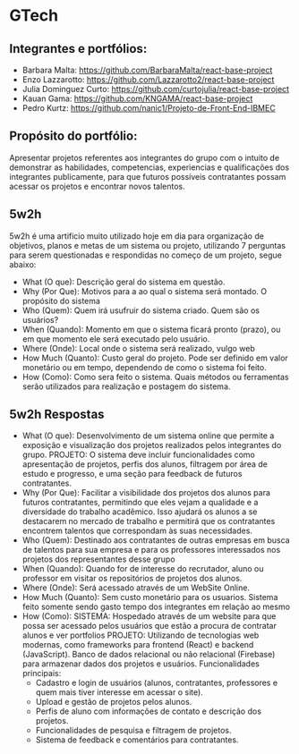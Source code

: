 # GTech

## Integrantes e portfólios:

* Barbara Malta: https://github.com/BarbaraMalta/react-base-project <br>
* Enzo Lazzarotto: https://github.com/Lazzarotto2/react-base-project <br>
* Julia Dominguez Curto: https://github.com/curtojulia/react-base-project <br>
* Kauan Gama: https://github.com/KNGAMA/react-base-project <br>
* Pedro Kurtz: https://github.com/nanic1/Projeto-de-Front-End-IBMEC <br>

## Propósito do portfólio:

Apresentar projetos referentes aos integrantes do grupo com o intuito de demonstrar as habilidades, competencias, experiencias e qualificações dos integrantes publicamente, para que futuros possíveis contratantes possam acessar os projetos e encontrar novos talentos.

## 5w2h

5w2h é uma artificio muito utilizado hoje em dia para organização de objetivos, planos e metas de um sistema ou projeto, utilizando 7 perguntas para serem questionadas e respondidas no começo de um projeto, segue abaixo:

* What (O que): Descrição geral do sistema em questão.
* Why (Por Que): Motivos para a ao qual o sistema será montado. O propósito do sistema
* Who (Quem): Quem irá usufruir do sistema criado. Quem são os usuários?
* When (Quando): Momento em que o sistema ficará pronto (prazo), ou em que momento ele será executado pelo usuário.
* Where (Onde): Local onde o sistema será realizado, vulgo web
* How Much (Quanto): Custo geral do projeto. Pode ser definido em valor monetário ou em tempo, dependendo de como o sistema foi feito.
* How (Como): Como sera feito o sistema. Quais métodos ou ferramentas serão utilizados para realização e postagem do sistema.

## 5w2h Respostas

* What (O que): Desenvolvimento de um sistema online que permite a exposição e visualização dos projetos realizados pelos integrantes do grupo.
  PROJETO: O sistema deve incluir funcionalidades como apresentação de projetos, perfis dos alunos, filtragem por área de estudo e progresso, e uma seção para feedback de futuros contratantes.
* Why (Por Que): Facilitar a visibilidade dos projetos dos alunos para futuros contratantes, permitindo que eles vejam a qualidade e a diversidade do trabalho acadêmico. Isso ajudará os alunos a se destacarem no mercado de trabalho e permitirá que os contratantes encontrem talentos que correspondam às suas necessidades.
* Who (Quem): Destinado aos contratantes de outras empresas em busca de talentos para sua empresa e para os professores interessados nos projetos dos representantes desse grupo
* When (Quando): Quando for de interesse do recrutador, aluno ou professor em visitar os repositórios de projetos dos alunos.
* Where (Onde): Será acessado através de um WebSite Online.
* How Much (Quanto): Sem custo monetário para os usuarios. Sistema feito somente sendo gasto tempo dos integrantes em relação ao mesmo
* How (Como):
  SISTEMA: Hospedado através de um website para que possa ser acessado pelos usuários que estão a procura de contratar alunos e ver portfolios
  PROJETO: Utilizando de tecnologias web modernas, como frameworks para frontend (React) e backend (JavaScript). Banco de dados relacional ou não relacional (Firebase) para armazenar dados dos projetos e usuários. Funcionalidades principais:
  * Cadastro e login de usuários (alunos, contratantes, professores e quem mais tiver interesse em acessar o site).
  * Upload e gestão de projetos pelos alunos.
  * Perfis de aluno com informações de contato e descrição dos projetos.
  * Funcionalidades de pesquisa e filtragem de projetos.
  * Sistema de feedback e comentários para contratantes.
 
